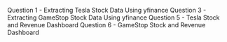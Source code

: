 Question 1 - Extracting Tesla Stock Data Using yfinance
Question 3 - Extracting GameStop Stock Data Using yfinance 
Question 5 - Tesla Stock and Revenue Dashboard 
Question 6 - GameStop Stock and Revenue Dashboard
